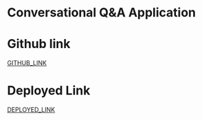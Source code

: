 # Conversational Q&A Application

# Github link

[GITHUB_LINK](https://github.com/rupali-12/EX_26_Conversational_QA)

# Deployed Link

[DEPLOYED_LINK](https://ex26conversationalapp-zcq6tw4akqd4wtfc66qkpu.streamlit.app/)
